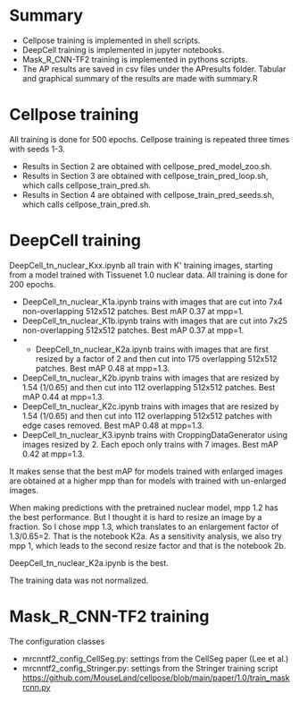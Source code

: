 # Summary

- Cellpose training is implemented in shell scripts. 
- DeepCell training is implemented in jupyter notebooks. 
- Mask_R_CNN-TF2 training is implemented in pythons scripts.
- The AP results are saved in csv files under the APresults folder. Tabular and graphical summary of the results are made with summary.R



# Cellpose training 

All training is done for 500 epochs. Cellpose training is repeated three times with seeds 1-3. 

- Results in Section 2 are obtained with cellpose_pred_model_zoo.sh. 
- Results in Section 3 are obtained with cellpose_train_pred_loop.sh, which calls cellpose_train_pred.sh. 
- Results in Section 4 are obtained with cellpose_train_pred_seeds.sh, which calls cellpose_train_pred.sh. 



# DeepCell training 

DeepCell_tn_nuclear_Kxx.ipynb all train with K' training images, starting from a model trained with Tissuenet 1.0 nuclear data. All training is done for 200 epochs. 

- DeepCell_tn_nuclear_K1a.ipynb trains with images that are cut into 7x4 non-overlapping 512x512 patches. 
    Best mAP 0.37 at mpp=1.
- DeepCell_tn_nuclear_K1b.ipynb trains with images that are cut into 7x25 non-overlapping 512x512 patches. 
    Best mAP 0.37 at mpp=1.
- * DeepCell_tn_nuclear_K2a.ipynb trains with images that are first resized by a factor of 2 and then cut into 175 overlapping 512x512 patches. 
    Best mAP 0.48 at mpp=1.3.
- DeepCell_tn_nuclear_K2b.ipynb trains with images that are resized by 1.54 (1/0.65) and then cut into 112 overlapping 512x512 patches. 
    Best mAP 0.44 at mpp=1.3.
- DeepCell_tn_nuclear_K2c.ipynb trains with images that are resized by 1.54 (1/0.65) and then cut into 112 overlapping 512x512 patches with edge cases removed. 
    Best mAP 0.48 at mpp=1.3.
- DeepCell_tn_nuclear_K3.ipynb trains with CroppingDataGenerator using images resized by 2. Each epoch only trains with 7 images. 
    Best mAP 0.42 at mpp=1.3.

It makes sense that the best mAP for models trained with enlarged images are obtained at a higher mpp than for models with trained with un-enlarged images.

When making predictions with the pretrained nuclear model, mpp 1.2 has the best performance. But I thought it is hard to resize an image by a fraction. So I chose mpp 1.3, which translates to an enlargement factor of 1.3/0.65=2. That is the notebook K2a. As a sensitivity analysis, we also try mpp 1, which leads to the second resize factor and that is the notebook 2b. 


DeepCell_tn_nuclear_K2a.ipynb is the best. 

The training data was not normalized.


# Mask_R_CNN-TF2 training 
The configuration classes
- mrcnntf2_config_CellSeg.py: settings from the CellSeg paper (Lee et al.)
- mrcnntf2_config_Stringer.py: settings from the Stringer training script https://github.com/MouseLand/cellpose/blob/main/paper/1.0/train_maskrcnn.py

